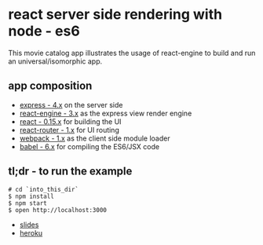 react server side rendering with node - es6
===========================================

This movie catalog app illustrates the usage of react-engine to build and run an universal/isomorphic app.

app composition
---------------

-	[express - 4.x](https://github.com/strongloop/express) on the server side
-	[react-engine - 3.x](https://github.com/paypal/react-engine) as the express view render engine
-	[react - 0.15.x](https://github.com/facebook/react) for building the UI
-	[react-router - 1.x](https://github.com/rackt/react-router) for UI routing
-	[webpack - 1.x](https://github.com/webpack/webpack) as the client side module loader
-	[babel - 6.x](https://github.com/babel/babel) for compiling the ES6/JSX code

tl;dr - to run the example
--------------------------

```shell
# cd `into_this_dir`
$ npm install
$ npm start
$ open http://localhost:3000
```

-	[slides](http://slides.com/josedavidlombana/deck#/)
-	[heroku](http://reactmoviedb.herokuapp.com)
